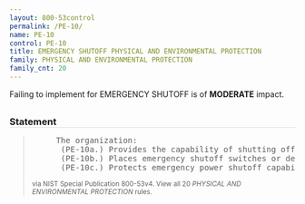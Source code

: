 ```yaml
---
layout: 800-53control
permalink: /PE-10/
name: PE-10
control: PE-10
title: EMERGENCY SHUTOFF PHYSICAL AND ENVIRONMENTAL PROTECTION
family: PHYSICAL AND ENVIRONMENTAL PROTECTION
family_cnt: 20
---
```

<p class="text-warning">Failing to implement for EMERGENCY SHUTOFF is of <b>MODERATE</b> impact.</p>

<h3 style="border-bottom:1px solid #ddd;margin:30px 0 8px 0;">Statement</h3>
<blockquote>
<pre>     The organization: 
      (PE-10a.) Provides the capability of shutting off power to the information system or individual system components in emergency situations; 
      (PE-10b.) Places emergency shutoff switches or devices in [Assignment: organization-defined location by information system or system component] to facilitate safe and easy access for personnel; and 
      (PE-10c.) Protects emergency power shutoff capability from unauthorized activation. 
</pre>
<p><small>via NIST Special Publication 800-53v4. View all 20 <i>PHYSICAL AND ENVIRONMENTAL PROTECTION</i> rules. <a href="/cce/ssg/group/$Group_id"><span class="glyphicon glyphicon-link"></span></a> </small></p>
</blockquote>

